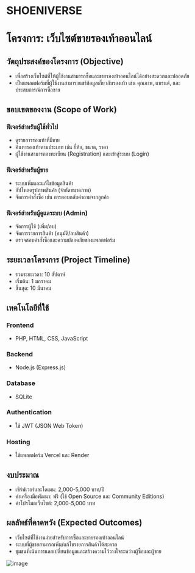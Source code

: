 # SHOENIVERSE

# โครงการ: เว็บไซต์ขายรองเท้าออนไลน์

## วัตถุประสงค์ของโครงการ (Objective)
- เพื่อสร้างเว็บไซต์ที่ให้ผู้ใช้งานสามารถซื้อและขายรองเท้าออนไลน์ได้อย่างสะดวกและปลอดภัย
- เป็นแพลตฟอร์มที่ผู้ใช้งานสามารถแชร์ข้อมูลเกี่ยวกับรองเท้า เช่น คุณภาพ, แบรนด์, และประสบการณ์การซื้อขาย

## ขอบเขตของงาน (Scope of Work)

### ฟีเจอร์สำหรับผู้ใช้ทั่วไป
- ดูรายการรองเท้าที่มีขาย
- ค้นหารองเท้าตามประเภท เช่น ยี่ห้อ, ขนาด, ราคา
- ผู้ใช้งานสามารถลงทะเบียน (Registration) และเข้าสู่ระบบ (Login)

### ฟีเจอร์สำหรับผู้ขาย
- ระบบเพิ่มและแก้ไขข้อมูลสินค้า
- อัปโหลดรูปภาพสินค้า (จำกัดขนาดภาพ)
- จัดการคำสั่งซื้อ เช่น การตอบกลับคำถามจากลูกค้า

### ฟีเจอร์สำหรับผู้ดูแลระบบ (Admin)
- จัดการผู้ใช้ (เพิ่ม/ลบ)
- จัดการรายการสินค้า (อนุมัติ/ลบสินค้า)
- ตรวจสอบคำสั่งซื้อและความปลอดภัยของแพลตฟอร์ม

## ระยะเวลาโครงการ (Project Timeline)
- รวมระยะเวลา: 10 สัปดาห์
- เริ่มต้น: 1 มกราคม
- สิ้นสุด: 10 มีนาคม

## เทคโนโลยีที่ใช้

### Frontend
- PHP, HTML, CSS, JavaScript

### Backend
- Node.js (Express.js)

### Database
- SQLite

### Authentication
- ใช้ JWT (JSON Web Token)

### Hosting
- ใช้แพลตฟอร์ม Vercel และ Render

## งบประมาณ
- เซิร์ฟเวอร์และโดเมน: 2,000-5,000 บาท/ปี
- ค่าเครื่องมือพัฒนา: ฟรี (ใช้ Open Source และ Community Editions)
- ค่าโปรโมตเว็บไซต์: 2,000-5,000 บาท

## ผลลัพธ์ที่คาดหวัง (Expected Outcomes)
- เว็บไซต์ที่ใช้งานง่ายสำหรับการซื้อและขายรองเท้าออนไลน์
- ระบบที่ผู้ขายสามารถเพิ่ม/แก้ไขรายการสินค้าได้สะดวก
- ชุมชนที่เน้นการแลกเปลี่ยนข้อมูลและสร้างความไว้วางใจระหว่างผู้ซื้อและผู้ขาย

![image](https://github.com/user-attachments/assets/f77f7687-5e54-4313-a902-e8649fcda29d)
